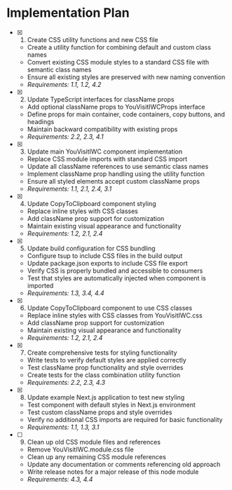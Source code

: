 # Implementation Plan

- [x] 1. Create CSS utility functions and new CSS file

  - Create a utility function for combining default and custom class names
  - Convert existing CSS module styles to a standard CSS file with semantic class names
  - Ensure all existing styles are preserved with new naming convention
  - _Requirements: 1.1, 1.2, 4.2_

- [x] 2. Update TypeScript interfaces for className props

  - Add optional className props to YouVisitIWCProps interface
  - Define props for main container, code containers, copy buttons, and headings
  - Maintain backward compatibility with existing props
  - _Requirements: 2.2, 2.3, 4.1_

- [x] 3. Update main YouVisitIWC component implementation

  - Replace CSS module imports with standard CSS import
  - Update all className references to use semantic class names
  - Implement className prop handling using the utility function
  - Ensure all styled elements accept custom className props
  - _Requirements: 1.1, 2.1, 2.4, 3.1_

- [x] 4. Update CopyToClipboard component styling

  - Replace inline styles with CSS classes
  - Add className prop support for customization
  - Maintain existing visual appearance and functionality
  - _Requirements: 1.2, 2.1, 2.4_

- [x] 5. Update build configuration for CSS bundling

  - Configure tsup to include CSS files in the build output
  - Update package.json exports to include CSS file export
  - Verify CSS is properly bundled and accessible to consumers
  - Test that styles are automatically injected when component is imported
  - _Requirements: 1.3, 3.4, 4.4_

- [x] 6. Update CopyToClipboard component to use CSS classes

  - Replace inline styles with CSS classes from YouVisitIWC.css
  - Add className prop support for customization
  - Maintain existing visual appearance and functionality
  - _Requirements: 1.2, 2.1, 2.4_

- [x] 7. Create comprehensive tests for styling functionality

  - Write tests to verify default styles are applied correctly
  - Test className prop functionality and style overrides
  - Create tests for the class combination utility function
  - _Requirements: 2.2, 2.3, 4.3_

- [x] 8. Update example Next.js application to test new styling

  - Test component with default styles in Next.js environment
  - Test custom className props and style overrides
  - Verify no additional CSS imports are required for basic functionality
  - _Requirements: 1.1, 1.3, 3.1_

- [ ] 9. Clean up old CSS module files and references
  - Remove YouVisitIWC.module.css file
  - Clean up any remaining CSS module references
  - Update any documentation or comments referencing old approach
  - Write release notes for a major release of this node module
  - _Requirements: 4.3, 4.4_

